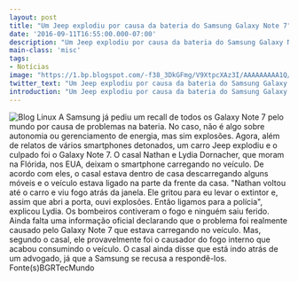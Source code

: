 ```yaml
---
layout: post
title: "Um Jeep explodiu por causa da bateria do Samsung Galaxy Note 7"
date: '2016-09-11T16:55:00.000-07:00'
description: "Um Jeep explodiu por causa da bateria do Samsung Galaxy Note 7"
main-class: 'misc'
tags:
- Notícias
image: "https://1.bp.blogspot.com/-f38_3DkGFmg/V9XtpcXAz3I/AAAAAAAAA1Q/2GP4pY7Jb4gNCIiS8kvarVsHMGMEU1UfgCLcB/s72-c/jeep-explodido-samsung.jpg"
twitter_text: "Um Jeep explodiu por causa da bateria do Samsung Galaxy Note 7"
introduction: "Um Jeep explodiu por causa da bateria do Samsung Galaxy Note 7"
---
```

![Blog Linux](https://1.bp.blogspot.com/-f38_3DkGFmg/V9XtpcXAz3I/AAAAAAAAA1Q/2GP4pY7Jb4gNCIiS8kvarVsHMGMEU1UfgCLcB/s640/jeep-explodido-samsung.jpg "Blog Linux")
A Samsung já pediu um recall de todos os Galaxy Note 7 pelo mundo por causa de problemas na bateria. No caso, não é algo sobre autonomia ou gerenciamento de energia, mas sim explosões. Agora, além de relatos de vários smartphones detonados, um carro Jeep explodiu e o culpado foi o Galaxy Note 7.
O  casal Nathan e Lydia Dornacher, que moram na Flórida, nos EUA, deixam o  smartphone carregando no veículo. De acordo com eles, o casal estava  dentro de casa descarregando alguns móveis e o veículo estava ligado na  parte da frente da casa.
"Nathan voltou até o carro e viu fogo  atrás da janela. Ele gritou para eu levar o extintor e, assim que abri a  porta, ouvi explosões. Então ligamos para a polícia", explicou Lydia.
Os  bombeiros contiveram o fogo e ninguém saiu ferido. Ainda falta uma  informação oficial declarando que o problema foi realmente causado pelo  Galaxy Note 7 que estava carregando no veículo. Mas, segundo o casal,  ele provavelmente foi o causador do fogo interno que acabou consumindo o  veículo.
O casal ainda disse que está indo atrás de um advogado, já que a Samsung se recusa a respondê-los.
Fonte(s)BGRTecMundo
